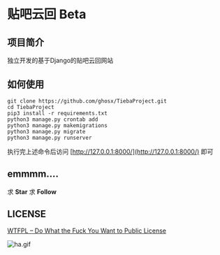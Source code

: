 # 贴吧云回 Beta 

## 项目简介

独立开发的基于Django的贴吧云回网站

## 如何使用

```shell
git clone https://github.com/ghosx/TiebaProject.git
cd TiebaProject
pip3 install -r requirements.txt
python3 manage.py crontab add
python3 manage.py makemigrations
python3 manage.py migrate
python3 manage.py runserver
```

执行完上述命令后访问 [http://127.0.0.1:8000/](http://127.0.0.1:8000/) 即可

## emmmm.... 

求 **Star** 求 **Follow**

## LICENSE

[WTFPL – Do What the Fuck You Want to Public License](http://www.wtfpl.net/about/)



![ha.gif](https://i.loli.net/2018/08/02/5b624708afee1.gif)